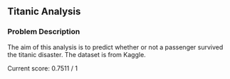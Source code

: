 ## Titanic Analysis

### Problem Description

The aim of this analysis is to predict whether or not a passenger survived the titanic disaster. The dataset is from Kaggle.

Current score: 0.7511 / 1
